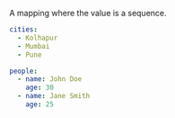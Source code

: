 A mapping where the value is a sequence.  
```yaml
cities:
  - Kolhapur
  - Mumbai
  - Pune
```  
```yaml
people:
  - name: John Doe
    age: 30
  - name: Jane Smith
    age: 25
```  
